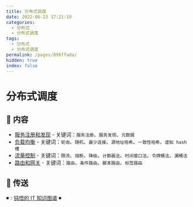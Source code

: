 ```yaml
---
title: 分布式调度
date: 2022-06-23 17:21:19
categories:
  - 分布式
  - 分布式调度
tags:
  - 分布式
  - 分布式调度
permalink: /pages/896ffada/
hidden: true
index: false
---
```


# 分布式调度

## 📖 内容

- [服务注册和发现](服务注册和发现.md) - 关键词：`服务注册`、`服务发现`、`元数据`
- [负载均衡](负载均衡.md) - 关键词：`轮询`、`随机`、`最少连接`、`源地址哈希`、`一致性哈希`、`虚拟 hash 槽`
- [流量控制](流量控制.md) - 关键词：`限流`、`熔断`、`降级`、`计数器法`、`时间窗口法`、`令牌桶法`、`漏桶法`
- [路由和网关](网关路由.md) - 关键词：`路由`、`条件路由`、`脚本路由`、`标签路由`

## 🚪 传送

◾ 💧 [钝悟的 IT 知识图谱](https://dunwu.github.io/waterdrop/) ◾
